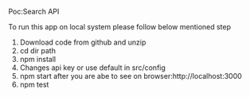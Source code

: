 Poc:Search API


To run this app on local system please follow below mentioned step

1. Download code from github and unzip
2. cd  dir path
3. npm install
4. Changes api key or use default in src/config
5. npm start after you are abe to see on browser:http://localhost:3000
6. npm test 

